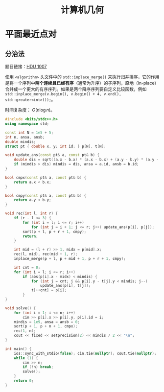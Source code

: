 <h1 style="text-align:center;">计算机几何</h1>

# 平面最近点对

## 分治法

题目链接：[HDU 1007](https://acm.hdu.edu.cn/showproblem.php?pid=1007)

使用 `<algorithm>` 头文件中的 `std::inplace_merge()` 来执行归并排序，它的作用是将一个序列中**两个连续且已经有序**（通常为升序）的子序列，原地（in-place） 合并成一个更大的有序序列。如果是两个降序序列要自定义比较函数，例如 `std::inplace_merge(v.begin(), v.begin() + 4, v.end(), std::greater<int>());`。

时间复杂度： $O(n\log n)$。

```cpp
#include <bits/stdc++.h>
using namespace std;

const int N = 1e5 + 5;
int n, ansa, ansb;
double mindis;
struct pt { double x, y; int id; } p[N], t[N];

void update_ans(const pt& a, const pt& b) {
	double dis = sqrt((a.x - b.x) * (a.x - b.x) + (a.y - b.y) * (a.y - b.y));
	if (mindis > dis) mindis = dis, ansa = a.id, ansb = b.id;
}

bool cmpx(const pt& a, const pt& b) {
	return a.x < b.x;
}

bool cmpy(const pt& a, const pt& b) {
	return a.y < b.y;
}

void rec(int l, int r) {
	if (r - l <= 3) {
		for (int i = l; i <= r; i++)
			for (int j = i + 1; j <= r; j++) update_ans(p[i], p[j]);
		sort(p + l, p + r + 1, cmpy);
		return;
	}

	int mid = (l + r) >> 1, midx = p[mid].x;
	rec(l, mid), rec(mid + 1, r);
	inplace_merge(p + l, p + mid + 1, p + r + 1, cmpy);

	int cnt = 0;
	for (int i = l; i <= r; i++)
		if (abs(p[i].x - midx) < mindis) {
			for (int j = cnt; j && p[i].y - t[j].y < mindis; j--)
				update_ans(p[i], t[j]);
			t[++cnt] = p[i];
		}
}

void solve() {
	for (int i = 1; i <= n; i++)
		cin >> p[i].x >> p[i].y, p[i].id = i;
	mindis = 1e9, ansa = ansb = 0;
	sort(p + 1, p + n + 1, cmpx);
	rec(1, n);
	cout << fixed << setprecision(2) << mindis / 2 << "\n";
}

int main() {
	ios::sync_with_stdio(false); cin.tie(nullptr); cout.tie(nullptr);
	while (1) {
		cin >> n;
		if (!n) break;
		solve();
	}
	return 0;
}
```
